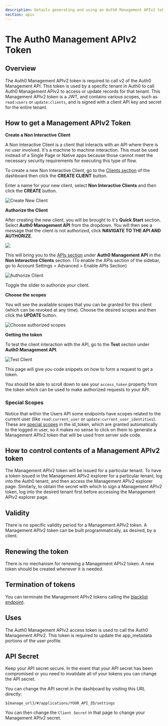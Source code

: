 ```yaml
---
description: Details generating and using an Auth0 Management APIv2 token.
section: apis
---
```


# The Auth0 Management APIv2 Token

## Overview

The Auth0 Management APIv2 token is required to call v2 of the Auth0 Management API.  This token is used by a specific tenant in Auth0 to call Auth0 Management APIv2 to access or update records for that tenant.  This Management APIv2 token is a JWT, and contains various scopes, such as `read:users` or `update:clients`, and is signed with a client API key and secret for the entire tenant.

## How to get a Management APIv2 Token

**Create a Non Interactive Client**

A Non Interactive Client is a client that interacts with an API where there is no user involved. It's a machine to machine interaction. This must be used instead of a Single Page or Native apps because those cannot meet the necessary security requirements for executing this type of flow.

To create a new Non Interactive Client, go to the [Clients section](${manage_url}/#/clients) of the dashboard then click the **CREATE CLIENT** button.

Enter a name for your new client, select **Non Interactive Clients** and then click the **CREATE** button.

![Create New Client](/media/articles/api/tokens/noninteractive-client.png)

**Authorize the Client**

After creating the new client, you will be brought to it's **Quick Start** section. Select **Auth0 Management API** from the dropdown. You will then see a message that the client is not authorized, click **NAVIGATE TO THE API AND AUTHORIZE**.

![](/media/articles/api/tokens/navigate-button.png)

This will bring you to the [APIs section](${manage_url}/#/apis) under **Auth0 Management API** in the **Non Interactive Clients** section. (To enable the APIs section of the sidebar, go to Account Settings > Advanced > Enable APIs Section)

![Authorize Client](/media/articles/api/tokens/authorize-noninteractive.png)

Toggle the slider to authorize your client.

**Choose the scopes**

You will see the available scopes that you can be granted for this client (which can be revoked at any time). Choose the desired scopes and then click the **UPDATE** button.

![Choose authorized scopes](/media/articles/api/tokens/choose-scopes.png)

**Getting the token**

To test the client interaction with the API, go to the **Test** section under **Auth0 Management API**.

![Test Client](/media/articles/api/tokens/test-client.png)

This page will give you code snippets on how to form a request to get a token.

You should be able to scroll down to see your `access_token` property from the token which can be used to make authorized requests to your API.

### Special Scopes

Notice that within the Users API some endpoints have scopes related to the current user (like `read:current_user` or `update:current_user_identities`). These are [special scopes](/api/v2/changes#the-id_token-and-special-scopes) in the id_token, which are granted automatically to the logged in user, so it makes no sense to click on them to generate a Management APIv2 token that will be used from server side code.

## How to control contents of a Management APIv2 token

The Management APIv2 token will be issued for a particular tenant.  To have a token issued in the Management APIv2 explorer for a particular tenant, log into the Auth0 tenant, and then access the Management APIv2 explorer page.  Similarly, to obtain the secret with which to sign a Management APIv2 token, log into the desired tenant first before accessing the Management APIv2 explorer page.

## Validity

There is no specific validity period for a Management APIv2 token.  A Management APIv2 token can be built programmatically, as desired, by a client.

## Renewing the token

There is no mechanism for renewing a Management APIv2 token.  A new token should be created whenever it is needed.

## Termination of tokens

You can terminate the Management APIv2 tokens calling the [blacklist endpoint](/api/v2#!/Blacklists/post_tokens).

## Uses

The Auth0 Management APIv2 access token is used to call the Auth0 Management APIv2.  This token is required to update the app_metadata portions of the user profile.

## API Secret

Keep your API secret secure. In the event that your API secret has been compromised or you need to invalidate all of your tokens you can change the API secret.

You can change the API secret  in the dashboard by visiting this URL directly:

```text
${manage_url}/#/applications/YOUR_API_ID/settings
```

You can then change the `Client Secret` in that page to change your Management APIv2 secret.
